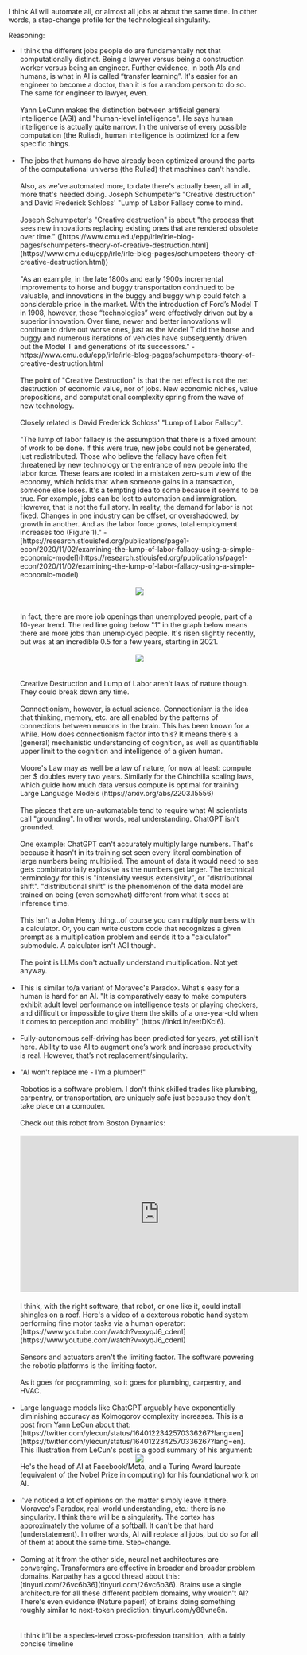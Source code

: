I think AI will automate all, or almost all jobs at about the same time. In other words, a step-change profile for the technological singularity.

Reasoning:
<ul>
    <li>
        I think the different jobs people do are fundamentally not that computationally distinct. Being a lawyer versus being a construction worker versus being an engineer.
        Further evidence, in both AIs and humans, is what in AI is called “transfer learning”. It's easier for an engineer to become a doctor, than it is for a random person to do so. The same for engineer to lawyer, even.
        <br/><br/>
        Yann LeCunn makes the distinction between artificial general intelligence (AGI) and "human-level intelligence".
        He says human intelligence is actually quite narrow.
        In the universe of every possible computation (the Ruliad), human intelligence is optimized for a few specific things.
        <br/><br/>
    </li>
    <li>
        The jobs that humans do have already been optimized around the parts of the computational universe (the Ruliad) that machines can't handle.
        <br/><br/>
        Also, as we've automated more, to date there's actually been, all in all, more that's needed doing.
        Joseph Schumpeter's "Creative destruction" and David Frederick Schloss' "Lump of Labor Fallacy come to mind.
        <br/><br/>
        Joseph Schumpeter's "Creative destruction" is about "the process that sees new innovations replacing existing ones that are rendered obsolete over time." ([https://www.cmu.edu/epp/irle/irle-blog-pages/schumpeters-theory-of-creative-destruction.html](https://www.cmu.edu/epp/irle/irle-blog-pages/schumpeters-theory-of-creative-destruction.html))
        <br/><br/>
        "As an example, in the late 1800s and early 1900s incremental improvements to horse and buggy transportation continued to be valuable, and innovations in the buggy and buggy whip could fetch a considerable price in the market.  With the introduction of Ford’s Model T in 1908, however, these “technologies” were effectively driven out by a superior innovation.  Over time, newer and better innovations will continue to drive out worse ones, just as the Model T did the horse and buggy and numerous iterations of vehicles have subsequently driven out the Model T and generations of its successors." -https://www.cmu.edu/epp/irle/irle-blog-pages/schumpeters-theory-of-creative-destruction.html
        <br/><br/>
        The point of "Creative Destruction" is that the net effect is not the net destruction of economic value, nor of jobs.
        New economic niches, value propositions, and computational complexity spring from the wave of new technology.
        <br/><br/>
        Closely related is David Frederick Schloss' "Lump of Labor Fallacy".
        <br/><br/>
        "The lump of labor fallacy is the assumption that there is a fixed amount of work to be done. If this were true, new jobs could not be generated, just redistributed. Those who believe the fallacy have often felt threatened by new technology or the entrance of new people into the labor force. These fears are rooted in a mistaken zero-sum view of the economy, which holds that when someone gains in a transaction, someone else loses. It's a tempting idea to some because it seems to be true. For example, jobs can be lost to automation and immigration. However, that is not the full story. In reality, the demand for labor is not fixed. Changes in one industry can be offset, or overshadowed, by growth in another. And as the labor force grows, total employment increases too (Figure 1)."
        -[https://research.stlouisfed.org/publications/page1-econ/2020/11/02/examining-the-lump-of-labor-fallacy-using-a-simple-economic-model](https://research.stlouisfed.org/publications/page1-econ/2020/11/02/examining-the-lump-of-labor-fallacy-using-a-simple-economic-model)
        <br/><br/>
        <div align="center">
            <img src="https://bradleyculley.github.io/images/labor_force_and_employment.png" />
        </div>
        <br/><br/>
        In fact, there are more job openings than unemployed people, part of a 10-year trend.
        The red line going below "1" in the graph below means there are more jobs than unemployed people.
        It's risen slightly recently, but was at an incredible 0.5 for a few years, starting in 2021.
        <br/><br/>
        <div align="center">
            <img src="https://bradleyculley.github.io/images/unemployed_people_per_job_opening.png" />
        </div>
        <br/><br/>
        Creative Destruction and Lump of Labor aren't laws of nature though. They could break down any time.<br/><br/>
        Connectionism, however, is actual science. Connectionism is the idea that thinking, memory, etc. are all enabled by the patterns of connections between neurons in the brain.
        This has been known for a while. How does connectionism factor into this?
        It means there's a (general) mechanistic understanding of cognition, as well as quantifiable upper limit to the cognition and intelligence of a given human.
        <br/><br/>
        Moore's Law may as well be a law of nature, for now at least: compute per $ doubles every two years.
        Similarly for the Chinchilla scaling laws, which guide how much data versus compute is optimal for training Large Language Models (https://arxiv.org/abs/2203.15556)
        <br/><br/>
    </li>
        The pieces that are un-automatable tend to require what AI scientists call "grounding".
        In other words, real understanding. ChatGPT isn't grounded.<br/><br/>
        One example: ChatGPT can't accurately multiply large numbers.
        That's because it hasn't in its training set seen every literal combination of large numbers being multiplied. The amount of data it would need to see gets combinatorially explosive as the numbers get larger.
        The technical terminology for this is "intensivity versus extensivity", or "distributional shift".
        "distributional shift" is the phenomenon of the data model are trained on being (even somewhat) different from what it sees at inference time.
        <br/><br/>
        This isn't a John Henry thing...of course you can multiply numbers with a calculator.
        Or, you can write custom code that recognizes a given prompt as a multiplication problem and sends it to a "calculator" submodule.
        A calculator isn't AGI though.<br/><br/>
        The point is LLMs don't actually understand multiplication. Not yet anyway.
        <br/><br/>
    <li>
        This is similar to/a variant of Moravec's Paradox. What's easy for a human is hard for an AI. "It is comparatively easy to make computers exhibit adult level performance on intelligence tests or playing checkers, and difficult or impossible to give them the skills of a one-year-old when it comes to perception and mobility" (https://lnkd.in/eetDKci6).
        <br/><br/>
    </li>
    <li>
        Fully-autonomous self-driving has been predicted for years, yet still isn't here.
        Ability to use AI to augment one’s work and increase productivity is real. However, that’s not replacement/singularity.
        <br/><br/>
    </li>
    <li>
        "AI won't replace me - I'm a plumber!"<br/><br/>
        Robotics is a software problem. I don't think skilled trades like plumbing, carpentry, or transportation, are uniquely safe just because they don't take place on a computer.<br/><br/>
        Check out this robot from Boston Dynamics:<br/><br/>
        <iframe width="560" height="315" src="https://www.youtube.com/embed/-e1_QhJ1EhQ?si=DmCFedhG7S6K7dPp" title="YouTube video player" frameborder="0" allow="accelerometer; autoplay; clipboard-write; encrypted-media; gyroscope; picture-in-picture; web-share" allowfullscreen></iframe><br/><br/>
        I think, with the right software, that robot, or one like it, could install shingles on a roof.
        Here's a video of a dexterous robotic hand system performing fine motor tasks via a human operator: [https://www.youtube.com/watch?v=xyqJ6_cdenI](https://www.youtube.com/watch?v=xyqJ6_cdenI)<br/><br/>
        Sensors and actuators aren't the limiting factor. The software powering the robotic platforms is the limiting factor.<br/><br/>
        As it goes for programming, so it goes for plumbing, carpentry, and HVAC.
        <br/><br/>
    </li>
    <li>
        Large language models like ChatGPT arguably have exponentially diminishing accuracy as Kolmogorov complexity increases.
        This is a post from Yann LeCun about that: [https://twitter.com/ylecun/status/1640122342570336267?lang=en](https://twitter.com/ylecun/status/1640122342570336267?lang=en).
        This illustration from LeCun's post is a good summary of his argument:
        <div align="center">
            <img src="https://bradleyculley.github.io/images/lexponential_divergence_in_LLMs.jpeg" />
        </div>
        He's the head of AI at Facebook/Meta, and a Turing Award laureate (equivalent of the Nobel Prize in computing) for his foundational work on AI.
        <br/><br/>
    </li>
    <li>
        I've noticed a lot of opinions on the matter simply leave it there. Moravec's Paradox, real-world understanding, etc.: there is no singularity. I think there will be a singularity. The cortex has approximately the volume of a softball. It can't be that hard (understatement). In other words, AI will replace all jobs, but do so
        for all of them at about the same time. Step-change.
        <br/><br/>
    </li>
    <li>
        Coming at it from the other side, neural net architectures are converging. Transformers are effective in broader and broader problem domains. Karpathy has a good thread about this: [tinyurl.com/26vc6b36](tinyurl.com/26vc6b36). Brains use a single architecture for all these different problem domains, why wouldn't AI? There's even evidence (Nature paper!) of brains doing something roughly similar to next-token prediction: tinyurl.com/y88vne6n.
    </li>
    <br/><br/>
    I think it’ll be a species-level cross-profession transition, with a fairly concise timeline
</ul>
